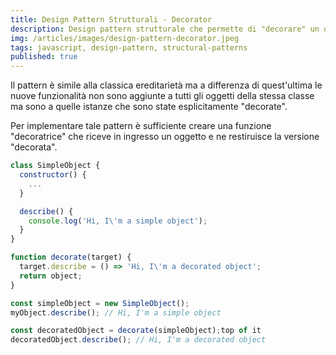 ```yaml
---
title: Design Pattern Strutturali - Decorator
description: Design pattern strutturale che permette di "decorare" un oggetto estendendone le funzionalità in modo dinamico.
img: /articles/images/design-pattern-decorator.jpeg
tags: javascript, design-pattern, structural-patterns
published: true
---
```


Il pattern è simile alla classica ereditarietà ma a differenza di quest'ultima le nuove funzionalità non sono aggiunte a tutti gli oggetti della stessa classe ma sono a quelle istanze che sono state esplicitamente "decorate".

Per implementare tale pattern è sufficiente creare una funzione "decoratrice" che riceve in ingresso un oggetto e ne restiruisce la versione "decorata".

```javascript
class SimpleObject {
  constructor() {
    ...
  }

  describe() {
    console.log('Hi, I\'m a simple object');
  }
}

function decorate(target) {
  target.describe = () => 'Hi, I\'m a decorated object';
  return object;
}

const simpleObject = new SimpleObject();
myObject.describe(); // Hi, I'm a simple object

const decoratedObject = decorate(simpleObject);top of it
decoratedObject.describe(); // Hi, I'm a decorated object
```

